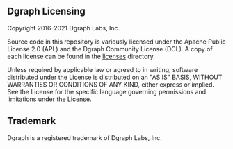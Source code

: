 ## Dgraph Licensing

Copyright 2016-2021 Dgraph Labs, Inc.

Source code in this repository is variously licensed under the Apache Public
License 2.0 (APL) and the Dgraph Community License (DCL). A copy of each license
can be found in the [licenses](https://github.com/dgraph-io/dgraph-docs/blob/master/licenses) directory.

Unless required by applicable law or agreed to in writing, software distributed
under the License is distributed on an "AS IS" BASIS, WITHOUT WARRANTIES OR
CONDITIONS OF ANY KIND, either express or implied.  See the License for the
specific language governing permissions and limitations under the License.

## Trademark

Dgraph is a registered trademark of Dgraph Labs, Inc.
